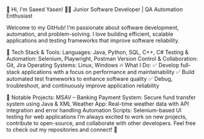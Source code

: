 🚀 Hi, I'm Saeed Yasen!
👨‍💻 Junior Software Developer | QA Automation Enthusiast

Welcome to my GitHub! I'm passionate about software development, automation, and problem-solving. I love building efficient, scalable applications and testing frameworks that improve software reliability.

🔧 Tech Stack & Tools:
Languages: Java, Python, SQL, C++, C#
Testing & Automation: Selenium, Playwright, Postman
Version Control & Collaboration: Git, Jira
Operating Systems: Linux, Windows
🔥 What I Do:
✅ Develop full-stack applications with a focus on performance and maintainability
✅ Build automated test frameworks to enhance software quality
✅ Debug, troubleshoot, and continuously improve application reliability

🌟 Notable Projects:
MSAV – Banking Payment System: Secure fund transfer system using Java & XML
Weather App: Real-time weather data with API integration and error handling
Automation Scripts: Selenium-based UI testing for web applications
I’m always excited to work on new projects, contribute to open-source, and collaborate with other developers. Feel free to check out my repositories and connect! 🚀
